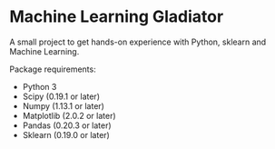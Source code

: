 # Machine Learning Gladiator
A small project to get hands-on experience with Python, sklearn and Machine Learning.

Package requirements:
- Python 3
- Scipy (0.19.1 or later)
- Numpy (1.13.1 or later)
- Matplotlib (2.0.2 or later)
- Pandas (0.20.3 or later)
- Sklearn (0.19.0 or later)
